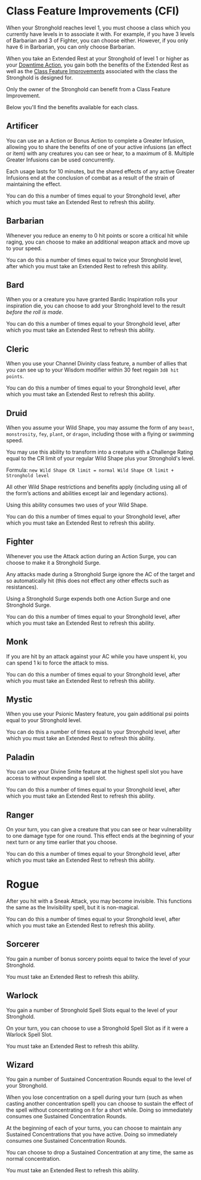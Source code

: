 # Class Feature Improvements (CFI)
When your Stronghold reaches level 1, you must choose a class which you currently have levels in to associate it with. For example, if you have 3 levels of Barbarian and 3 of Fighter, you can choose either. However, if you only have 6 in Barbarian, you can only choose Barbarian.

When you take an Extended Rest at your Stronghold of level 1 or higher as your [Downtime Action](downtime_actions.md), you gain both the benefits of the Extended Rest as well as the [Class Feature Improvements](class_feature_improvements.md) associated with the class the Stronghold is designed for. 

Only the owner of the Stronghold can benefit from a Class Feature Improvement.

Below you'll find the benefits available for each class. 

## Artificer 
You can use an a Action or Bonus Action to complete a Greater Infusion, allowing you to share the benefits of one of your active infusions (an effect or item) with any creatures you can see or hear, to a maximum of 8. Multiple Greater Infusions can be used concurrently. 

Each usage lasts for 10 minutes, but the shared effects of any active Greater Infusions end at the conclusion of combat as a result of the strain of maintaining the effect.

You can do this a number of times equal to your Stronghold level, after which you must take an Extended Rest to refresh this ability.

## Barbarian 
Whenever you reduce an enemy to 0 hit points or score a critical hit while raging, you can choose to make an additional weapon attack and move up to your speed. 

You can do this a number of times equal to twice your Stronghold level, after which you must take an Extended Rest to refresh this ability.

## Bard 
When you or a creature you have granted Bardic Inspiration rolls your inspiration die, you can choose to add your Stronghold level to the result *before the roll is made*. 

You can do this a number of times equal to your Stronghold level, after which you must take an Extended Rest to refresh this ability. 

## Cleric 
When you use your Channel Divinity class feature, a number of allies that you can see up to your Wisdom modifier within 30 feet regain `3d8 hit points`. 

You can do this a number of times equal to your Stronghold level, after which you must take an Extended Rest to refresh this ability. 

## Druid 
When you assume your Wild Shape, you may assume the form of any `beast`, `monstrosity`, `fey`, `plant`, or `dragon`, including those with a flying or swimming speed. 

You may use this ability to transform into a creature with a Challenge Rating equal to the CR limit of your regular Wild Shape plus your Stronghold's level. 


Formula: `new Wild Shape CR limit = normal Wild Shape CR limit + Stronghold level`

All other Wild Shape restrictions and benefits apply (including using all of the form’s actions and abilities except lair and legendary actions). 

Using this ability consumes two uses of your Wild Shape. 

You can do this a number of times equal to your Stronghold level, after which you must take an Extended Rest to refresh this ability.

## Fighter 
Whenever you use the Attack action during an Action Surge, you can choose to make it a Stronghold Surge. 

Any attacks made during a Stronghold Surge ignore the AC of the target and so automatically hit (this does not effect any other effects such as resistances). 

Using a Stronghold Surge expends both one Action Surge and one Stronghold Surge. 

You can do this a number of times equal to your Stronghold level, after which you must take an Extended Rest to refresh this ability. 

## Monk 
If you are hit by an attack against your AC while you have unspent ki, you can spend 1 ki to force the attack to miss. 

You can do this a number of times equal to your Stronghold level, after which you must take an Extended Rest to refresh this ability.

## Mystic 
When you use your Psionic Mastery feature, you gain additional psi points equal to your Stronghold level. 

You can do this a number of times equal to your Stronghold level, after which you must take an Extended Rest to refresh this ability. 

## Paladin 
You can use your Divine Smite feature at the highest spell slot you have access to without expending a spell slot. 

You can do this a number of times equal to your Stronghold level, after which you must take an Extended Rest to refresh this ability. 

## Ranger 
On your turn, you can give a creature that you can see or hear vulnerability to one damage type for one round. This effect ends at the beginning of your next turn or any time earlier that you choose.

You can do this a number of times equal to your Stronghold level, after which you must take an Extended Rest to refresh this ability.

# Rogue
After you hit with a Sneak Attack, you may become invisible. This functions the same as the Invisibility spell, but it is non-magical. 

You can do this a number of times equal to your Stronghold level, after which you must take an Extended Rest to refresh this ability.

## Sorcerer 
You gain a number of bonus sorcery points equal to twice the level of your Stronghold. 

You must take an Extended Rest to refresh this ability. 

## Warlock 
You gain a number of Stronghold Spell Slots equal to the level of your Stronghold. 

On your turn, you can choose to use a Stronghold Spell Slot as if it were a Warlock Spell Slot.

You must take an Extended Rest to refresh this ability. 

## Wizard
You gain a number of Sustained Concentration Rounds equal to the level of your Stronghold. 

When you lose concentration on a spell during your turn (such as when casting another concentration spell) you can choose to sustain the effect of the spell without concentrating on it for a short while. Doing so immediately consumes one Sustained Concentration Rounds.

At the beginning of each of your turns, you can choose to maintain any Sustained Concentrations that you have active. Doing so immediately consumes one Sustained Concentration Rounds.

You can choose to drop a Sustained Concentration at any time, the same as normal concentration.

You must take an Extended Rest to refresh this ability. 
